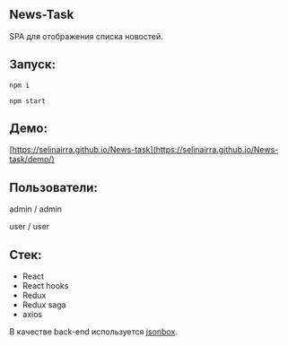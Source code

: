 **News-Task**
--

SPA для отображения списка новостей.

Запуск:
--
`npm i`

`npm start`

Демо:
--

[https://selinairra.github.io/News-task](https://selinairra.github.io/News-task/demo/)

Пользователи:
--
admin / admin

user / user


Стек:
--

- React
- React hooks
- Redux
- Redux saga
- axios


В качестве back-end используется [jsonbox](https://github.com/vasanthv/jsonbox).
